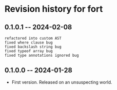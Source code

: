 # Revision history for fort

## 0.1.0.1 -- 2024-02-08

    refactored into custom AST
    fixed where clause bug
    fixed backslash string bug
    fixed typeof array bug
    fixed type annotations ignored bug

## 0.1.0.0 -- 2024-01-28

* First version. Released on an unsuspecting world.
